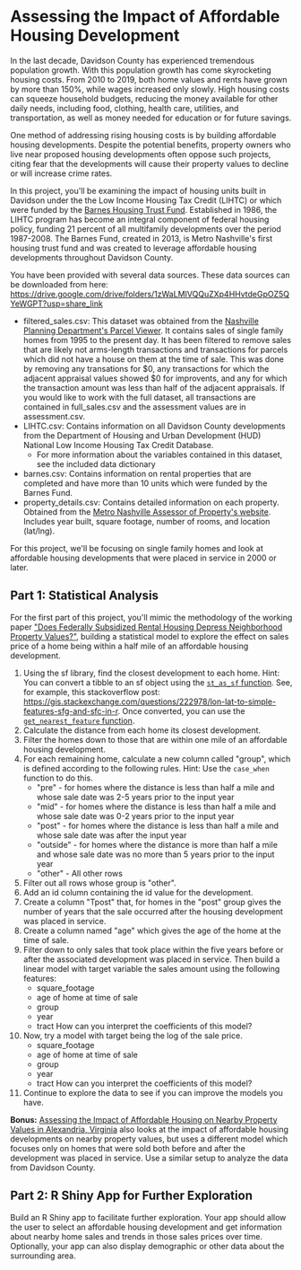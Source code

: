# Assessing the Impact of Affordable Housing Development

In the last decade, Davidson County has experienced tremendous population growth. With this population growth has come skyrocketing housing costs. From 2010 to 2019, both home values and rents have grown by more than 150%, while wages increased only slowly. High housing costs can squeeze household budgets, reducing the money available for other daily needs, including food, clothing, health care, utilities, and transportation, as well as money needed for education or for future savings.

One method of addressing rising housing costs is by building affordable housing developments. Despite the potential benefits, property owners who live near proposed housing developments often oppose such projects, citing fear that the developments will cause their property values to decline or will increase crime rates.

In this project, you'll be examining the impact of housing units built in Davidson under the the Low Income Housing Tax Credit (LIHTC) or which were funded by the [Barnes Housing Trust Fund](https://www.nashville.gov/departments/mayor/housing/barnes-fund). Established in 1986, the LIHTC program has become an integral component of federal housing policy, funding 21 percent of all multifamily developments over the period 1987-2008. The Barnes Fund, created in 2013, is Metro Nashville's first housing trust fund and was created to leverage affordable housing developments throughout Davidson County.

You have been provided with several data sources. These data sources can be downloaded from here: https://drive.google.com/drive/folders/1zWaLMIVQQuZXp4HHvtdeGpOZ5QYeWGPT?usp=share_link

* filtered_sales.csv: This dataset was obtained from the [Nashville Planning Department's Parcel Viewer](https://maps.nashville.gov/ParcelViewer/). It contains sales of single family homes from 1995 to the present day. It has been filtered to remove sales that are likely not arms-length transactions and transactions for parcels which did not have a house on them at the time of sale. This was done by removing any transations for $0, any transactions for which the adjacent appraisal values showed $0 for improvents, and any for which the transaction amount was less than half of the adjacent appraisals. If you would like to work with the full dataset, all transactions are contained in full_sales.csv and the assessment values are in assessment.csv.
* LIHTC.csv: Contains information on all Davidson County developments from the Department of Housing and Urban Development (HUD) National Low Income Housing Tax Credit Database.
    - For more information about the variables contained in this dataset, see the included data dictionary
* barnes.csv: Contains information on rental properties that are completed and have more than 10 units which were funded by the Barnes Fund.
* property_details.csv: Contains detailed information on each property. Obtained from the [Metro Nashville Assessor of Property's website](https://www.padctn.org/). Includes year built, square footage, number of rooms, and location (lat/lng).

For this project, we'll be focusing on single family homes and look at affordable housing developments that were placed in service in 2000 or later.
## Part 1: Statistical Analysis
For the first part of this project, you'll mimic the methodology of the working paper ["Does Federally Subsidized Rental Housing Depress Neighborhood Property Values?"](https://furmancenter.org/research/publication/does-federally-subsidized-rental-housing-depress-neighborhood-property), building a statistical model to explore the effect on sales price of a home being within a half mile of an affordable housing development.

1. Using the sf library, find the closest development to each home. Hint: You can convert a tibble to an sf object using the [`st_as_sf` function](https://r-spatial.github.io/sf/reference/st_as_sf.html). See, for example, this stackoverflow post: https://gis.stackexchange.com/questions/222978/lon-lat-to-simple-features-sfg-and-sfc-in-r. Once converted, you can use the [`get_nearest_feature` function](https://r-spatial.github.io/sf/reference/st_nearest_feature.html).
2. Calculate the distance from each home its closest development.
3. Filter the homes down to those that are within one mile of an affordable housing development.
4. For each remaining home, calculate a new column called "group", which is defined according to the following rules. Hint: Use the `case_when` function to do this.  
	* "pre" - for homes where the distance is less than half a mile and whose sale date was 2-5 years prior to the input year  
	* "mid" - for homes where the distance is less than half a mile and whose sale date was 0-2 years prior to the input year  
	* "post" - for homes where the distance is less than half a mile and whose sale date was after the input year  
	* "outside" - for homes where the distance is more than half a mile and whose sale date was no more than 5 years prior to the input year  
	* "other" - All other rows  
5. Filter out all rows whose group is "other".
6. Add an id column containing the id value for the development.
7. Create a column "Tpost" that, for homes in the "post" group gives the number of years that the sale occurred after the housing development was placed in service.
8. Create a column named "age" which gives the age of the home at the time of sale.
9. Filter down to only sales that took place within the five years before or after the associated development was placed in service. Then build a linear model with target variable the sales amount using the following features:
	- square_footage
	- age of home at time of sale
	- group
	- year
	- tract
How can you interpret the coefficients of this model?
10. Now, try a model with target being the log of the sale price.
	- square_footage
	- age of home at time of sale
	- group
	- year
	- tract
How can you interpret the coefficients of this model?
11. Continue to explore the data to see if you can improve the models you have.

**Bonus:** [Assessing the Impact of Affordable Housing on Nearby Property Values in Alexandria, Virginia](https://www.urban.org/research/publication/assessing-impact-affordable-housing-nearby-property-values-alexandria-virginia) also looks at the impact of affordable housing developments on nearby property values, but uses a different model which focuses only on homes that were sold both before and after the development was placed in service. Use a similar setup to analyze the data from Davidson County.

## Part 2: R Shiny App for Further Exploration
Build an R Shiny app to facilitate further exploration. Your app should allow the user to select an affordable housing development and get information about nearby home sales and trends in those sales prices over time. Optionally, your app can also display demographic or other data about the surrounding area.